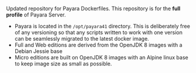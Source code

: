 Updated repository for Payara Dockerfiles. This repository is for the **full profile** of Payara Server.

* Payara is located in the `/opt/payara41` directory. This is deliberately free of any versioning so that any scripts written to work with one version can be seamlessly migrated to the latest docker image.
* Full and Web editions are derived from the OpenJDK 8 images with a Debian Jessie base
* Micro editions are built on OpenJDK 8 images with an Alpine linux base to keep image size as small as possible.
